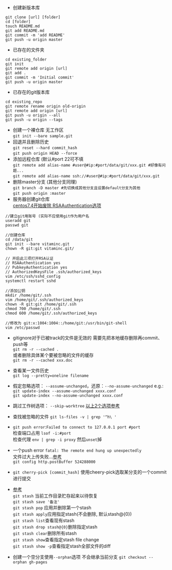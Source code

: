 * 创建新版本库
```
git clone [url] [folder]
cd [folder]
touch README.md
git add README.md
git commit -m 'add README'
git push -u origin master
```

* 已存在的文件夹
```
cd existing_folder
git init
git remote add origin [url]
git add .
git commit -m 'Initial commit'
git push -u origin master
```

* 已存在的git版本库
```
cd existing_repo
git remote rename origin old-origin
git remote add origin [url]
git push -u origin --all
git push -u origin --tags
```
* 创建一个裸仓库 无工作区  
`git init --bare sample.git`
* 回退并且删除历史  
`git reset --hard commit_hash`  
`git push origin HEAD --force`
* 添加远程仓库 (默认#port 22可不填  
`git remote add alias-name #user@#ip:#port/data/git/xxx.git #好像有问题...`  
`git remote add alias-name ssh://#user@#ip:#port/data/git/xxx.git`
* 删除master分支 (其他分支同理)  
`git branch -D master #先切换成其他分支且设置default分支为其他`  
`git push origin :master`
* 服务器创建git仓库  
[centos7.4开始废除 RSAAuthentication选项](https://www.cnblogs.com/Leroscox/p/9627809.html)
```
//建立git用账号 (实际不应使用git作为用户名
useradd git
passwd git

//创建仓库
cd /data/git
git init --bare vitaminc.git
chown -R git:git vitaminc.git/

// 开启此三项打开RSA认证
// RSAAuthentication yes
// PubkeyAuthentication yes
// AuthorizedKeysFile .ssh/authorized_keys
vim /etc/ssh/sshd_config
systemctl restart sshd

//添加公钥
mkdir /home/git/.ssh
vim /home/git/.ssh/authorized_keys
chown -R git:git /home/git/.ssh
chmod 700 /home/git/.ssh
chmod 600 /home/git/.ssh/authorized_keys

//修改为 git:x:1004:1004::/home/git:/usr/bin/git-shell
vim /etc/passwd
```

* gitignore对于已被track的文件是无效的 需要先把本地缓存删除再commit、push等  
`git rm -r --cached .`  
或者删除具体某个要被忽略的文件的缓存  
`git rm -r --cached xxx.doc `

* 查看某一文件历史  
`git log --pretty=oneline filename`

* 假定忽略选项： `--assume-unchanged`，还原：`--no-assume-unchanged` 
e.g.:  
`git update-index --assume-unchanged xxxx.conf`   
`git update-index --no-assume-unchanged xxxx.conf`

* 跳过工作树选项： `--skip-worktree` [以上2个选项参考](https://www.zhihu.com/question/25234996)
* 查找被忽略的文件 `git ls-files -v | grep '^h\ '`

* `git push error`:`Failed to connect to 127.0.0.1 port #port`  
  检查端口占用 `lsof -i:#port`  
  检查代理 `env | grep -i proxy` 然后`unset`掉
  
* 一个push error `fatal: The remote end hung up unexpectedly`  
文件过大上传失败...[参考](https://stackoverflow.com/questions/6842687/the-remote-end-hung-up-unexpectedly-while-git-cloning)  
`git config http.postBuffer 524288000`

* `git cherry-pick [commit_hash]` 使用cheery-pick选取某分支的一个commit进行提交

* [参考](https://www.cnblogs.com/tocy/p/git-stash-reference.html)  
`git stash` 当前工作目录贮存起来以待恢复  
`git stash save '备注'`  
`git stash pop` 应用并删除第一个stash  
`git stash apply`应用指定stash(不会删除, 默认stash@{0})  
`git stash list`查看现有stash  
`git stash drop stash@{0}`删除指定stash  
`git stash clear`删除所有stash  
`git stash show`查看指定stash file change  
`git stash show -p`查看指定stash全部文件的diff

* 创建一个空分支使用`--orphan`选项 不会继承当前分支
`git checkout --orphan gh-pages`